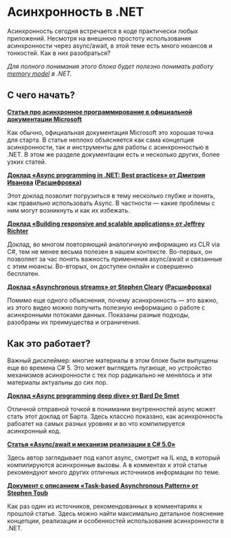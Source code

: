 # Асинхронность в .NET

Асинхронность сегодня встречается в коде практически любых приложений. Несмотря на внешнюю простоту использования асинхронности через async/await, в этой теме есть много нюансов и тонкостей. Как в них разобраться?

_Для полного понимания этого блока будет полезно понимать работу [memory model](memory_model.md) в .NET._

## С чего начать?

**[Статья про асинхронное программирование в официальной документации Microsoft](https://docs.microsoft.com/ru-ru/dotnet/csharp/programming-guide/concepts/async/)**

Как обычно, официальная документация Microsoft это хорошая точка для старта. В статье неплохо объясняется как сама концепция асинхронности, так и инструменты для работы с асинхронностью в .NET. В этом же разделе документации есть и несколько других, более узких статей.

**[Доклад «Async programming in .NET: Best practices» от Дмитрия Иванова](https://www.youtube.com/watch?v=wM-h6P1BJRk&ab_channel=DotNext) ([Расшифровка](https://habr.com/ru/company/jugru/blog/491236/))**

Этот доклад позволит погрузиться в тему несколько глубже и понять, как правильно использовать Async. В частности — какие проблемы с ним могут возникнуть и как их избежать.

**[Доклад «Building responsive and scalable applications» от Jeffrey Richter](https://www.youtube.com/watch?v=xGSabgBo-S8)**

Доклад, во многом повторяющий аналогичную информацию из CLR via C#, тем не менее весьма полезен в нашем контексте. Во-первых, он позволяет за час понять важность применения async/await и связанные с этим нюансы. Во-вторых, он доступен онлайн и совершенно бесплатен.

**[Доклад «Asynchronous streams» от Stephen Cleary](https://www.youtube.com/watch?v=-Tq4wLyen7Q) ([Расшифровка](https://habr.com/ru/company/jugru/blog/573904/))**

Помимо еще одного объяснения, почему асинхронность — это важно, из этого видео можно получить полезную информацию о работе с асинхронными потоками данных. Показаны разные подходы, разобраны их преимущества и ограничения.

## Как это работает?

Важный дисклеймер: многие материалы в этом блоке были выпущены еще во времена C# 5. Это может выглядеть пугающе, но устройство механизмов асинхронности с тех пор радикально не менялось и эти материалы актуальны до сих пор.

**[Доклад «Async programming deep dive» от Bard De Smet](https://channel9.msdn.com/events/TechDays/Techdays-2014-the-Netherlands/Async-programming-deep-dive)**

Отличной отправной точкой в понимании внутренностей async может стать этот доклад от Барта. Здесь классно показано, как асинхронность рабоатет на самых разных уровнях и во что компилируется асинхронный код.

**[Статья «Async/await и механизм реализации в C# 5.0»](https://habr.com/ru/post/260217/)**

Здесь автор заглядывает под капот async, смотрит на IL код, в который компилируются асинхронные вызовы. А в комментах к этой статье рекомендуют много других отличных источников информации по теме.

**[Документ с описанием «Task-based Asynchronous Pattern» от Stephen Toub](https://www.microsoft.com/en-us/download/details.aspx?id=19957)**

Как раз один из источников, рекомендованных в комментариях к прошлой статье. Здесь можно найти максимально детальное пояснение концепции, реализации и особенностей использования асинхронности в .NET.
